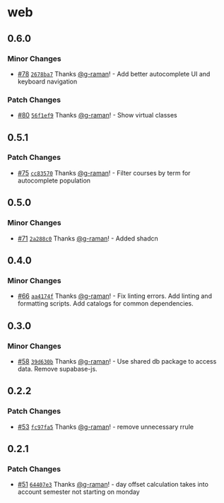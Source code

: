 # web

## 0.6.0

### Minor Changes

- [#78](https://github.com/g-raman/uenroll/pull/78) [`2678ba7`](https://github.com/g-raman/uenroll/commit/2678ba7d2c018ebbb0196baeec8ef3e784daa9d9) Thanks [@g-raman](https://github.com/g-raman)! - Add better autocomplete UI and keyboard navigation

### Patch Changes

- [#80](https://github.com/g-raman/uenroll/pull/80) [`56f1ef9`](https://github.com/g-raman/uenroll/commit/56f1ef9843a5e55484b39fddb7b81651eec76759) Thanks [@g-raman](https://github.com/g-raman)! - Show virtual classes

## 0.5.1

### Patch Changes

- [#75](https://github.com/g-raman/uenroll/pull/75) [`cc83570`](https://github.com/g-raman/uenroll/commit/cc83570636d131e45b4466871f67a3b924a60ba7) Thanks [@g-raman](https://github.com/g-raman)! - Filter courses by term for autocomplete population

## 0.5.0

### Minor Changes

- [#71](https://github.com/g-raman/uenroll/pull/71) [`2a288c0`](https://github.com/g-raman/uenroll/commit/2a288c042dc2e8b22fdbafa2014c8c37ea9ce10f) Thanks [@g-raman](https://github.com/g-raman)! - Added shadcn

## 0.4.0

### Minor Changes

- [#66](https://github.com/g-raman/uenroll/pull/66) [`aa4174f`](https://github.com/g-raman/uenroll/commit/aa4174f6f8c7a6d03d61ef2fbba9c62be869e289) Thanks [@g-raman](https://github.com/g-raman)! - Fix linting errors. Add linting and formatting scripts. Add catalogs for common dependencies.

## 0.3.0

### Minor Changes

- [#58](https://github.com/g-raman/uenroll/pull/58) [`39d630b`](https://github.com/g-raman/uenroll/commit/39d630b002bf5bf1e11b7e32f81468efa72a6b63) Thanks [@g-raman](https://github.com/g-raman)! - Use shared db package to access data. Remove supabase-js.

## 0.2.2

### Patch Changes

- [#53](https://github.com/g-raman/uenroll/pull/53) [`fc97fa5`](https://github.com/g-raman/uenroll/commit/fc97fa5457afee2ff3dea00beab6ddfc3dc4a12e) Thanks [@g-raman](https://github.com/g-raman)! - remove unnecessary rrule

## 0.2.1

### Patch Changes

- [#51](https://github.com/g-raman/uenroll/pull/51) [`64407e3`](https://github.com/g-raman/uenroll/commit/64407e3b2ae8096533103757ecb6051e202f17d0) Thanks [@g-raman](https://github.com/g-raman)! - day offset calculation takes into account semester not starting on monday
